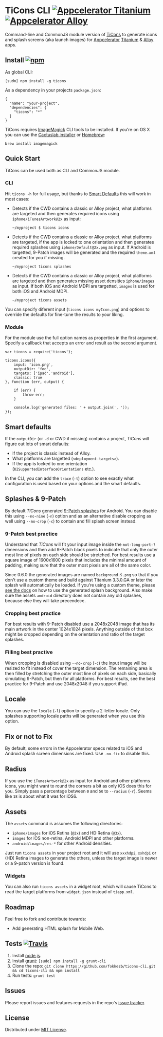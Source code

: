 # TiCons CLI [![Appcelerator Titanium](http://www-static.appcelerator.com/badges/titanium-git-badge-sq.png)](http://appcelerator.com/titanium/) [![Appcelerator Alloy](http://www-static.appcelerator.com/badges/alloy-git-badge-sq.png)](http:/appcelerator.com/alloy/)
 
Command-line and CommonJS module version of [TiCons](http://ticons.fokkezb.nl) to generate icons and splash screens (aka launch images) for [Appcelerator](http://appcelerator.com) [Titanium](http://appcelerator.com/titanium) & [Alloy](http://appcelerator.com/alloy) apps.

## Install [![npm](http://img.shields.io/npm/v/ticons.png)](https://www.npmjs.org/package/ticons)

As global CLI:

```
[sudo] npm install -g ticons
```

As a dependency in your projects `package.json`:

```
{
  "name": "your-project",
  "dependencies": {
    "ticons": "*"
  }
}
```

TiCons requires [ImageMagick](http://www.imagemagick.org/) CLI tools to be installed. If you're on OS X you can use the [Cactuslab installer](http://cactuslab.com/imagemagick/) or [Homebrew](http://brew.sh):

```
brew install imagemagick
```

## Quick Start
TiCons can be used both as CLI and CommonJS module.

### CLI
Hit `ticons -h` for full usage, but thanks to [Smart Defaults](#smart-defaults) this will work in most cases:

- Detects if the CWD contains a classic or Alloy project, what platforms are targeted and then generates required icons using `iphone/iTunesArtwork@2x` as input:

     ```
     ~/myproject $ ticons icons
     ```

- Detects if the CWD contains a classic or Alloy project, what platforms are targeted, if the app is locked to one orientation and then generates required splashes using `iphone/Default@2x.png` as input. If Android is targetted, 9-Patch images will be generated and the required `theme.xml` created for you if missing.

     ```
     ~/myproject ticons splashes
     ```

- Detects if the CWD contains a classic or Alloy project, what platforms are targeted and then generates missing asset densities `iphone/images` as input. If both iOS and Android MDPI are targetted, `images` is used for both iOS and Android MDPI.

     ```
     ~/myproject ticons assets
     ```
          
You can specify diferent input (`ticons icons myIcon.png`) and options to override the defaults for fine-tune the results to your liking.

### Module
For the module use the full option names as properties in the first argument. Specify a callback that accepts an error and result as the second argument.

```
var ticons = require('ticons');

ticons.icons({
	input: 'icon.png',
	outputDir: 'foo',
	targets: ['ipad','android'],
	classic: true
}, function (err, output) {
	
	if (err) {
		throw err;
	}
	
	console.log('generated files: ' + output.join(', '));
});
```

## Smart defaults
If the `outputDir` (or `-d` or CWD if missing) contains a project, *TiCons* will figure out lots of smart defaults:

- If the project is classic instead of Alloy.
- What platforms are targetted (`<deployment-targets>`).
- If the app is locked to one orientation (`UISupportedInterfaceOrientations` etc.).

In the CLI, you can add the `trace` (`-t`) option to see exactly what configuration is used based on your options and the smart defaults.

## Splashes & 9-Patch
By default *TiCons* generated [9-Patch splashes](http://docs.appcelerator.com/titanium/latest/#!/guide/Icons_and_Splash_Screens-section-29004897_IconsandSplashScreens-Androidsplashscreenconsiderations) for Android. You can disable this using `--no-nine` (`-n`) option and as an alternative disable cropping as well using `--no-crop` (`-c`) to contain and fill splash screen instead.

### 9-Patch best practice
Understand that *TiCons* will fit your input image inside the `not-long-port-?` dimensions and then add 9-Patch black pixels to indicate that only the outer most line of pixels on each side should be stretched. For best results use a square image of 1600x1600 pixels that includes the minimal amount of padding, making sure that the outer most pixels are all of the same color.

Since 0.6.0 the generated images are named `background.9.png` so that if you don't use a custom theme and build against Titanium 3.3.0.GA or later the splash will automatically be loaded. If you're using a custom theme, please [see the docs](http://docs.appcelerator.com/titanium/latest/#!/guide/Icons_and_Splash_Screens-section-29004897_IconsandSplashScreens-Androidsplashscreenconsiderations) on how to use the generated splash background. Also make sure the assets `android` directory does not contain any old splashes, because else they will take precendece.

### Cropping best practice
For best results with 9-Patch disabled use a 2048x2048 image that has its main artwork in the center 1024x1024 pixels. Anything outside of that box might be cropped depending on the orientation and ratio of the target splashes.

### Filling best practive
When cropping is disabled using `--no-crop` (`-c`) the input image will be resized to fit instead of cover the target dimension. The remaining area is then filled by stretching the outer most line of pixels on each side, basically simulating 9-Patch, but then for all platforms. For best results, see the best practice for 9-Patch and use 2048x2048 if you support iPad.

## Locale
You can use the `locale` (`-l`) option to specify a 2-letter locale. Only splashes supporting locale paths will be generated when you use this option.

## Fix or not to Fix
By default, some errors in the Appcelerator specs related to iOS and Android splash screen dimensions are fixed. Use `-no-fix` to disable this.

## Radius
If you use the `iTunesArtwork@2x` as input for Android and other platforms icons, you might want to round the corners a bit as only iOS does this for you. Simply pass a percentage between `0` and `50` to `--radius` (`-r`). Seems like `18` is about what it was for iOS6.

## Assets
The `assets` command is assumes the following directories:

- `iphone/images` for iOS Retina (`@2x`) and HD Retina (`@3x`).
- `images` for iOS non-retina, Android MDPI and other platforms.
- `android/images/res-*` for other Android densities.

Just run `ticons assets` in your project root and it will use `xxxhdpi`, `xxhdpi` or (HD) Retina images to generate the others, unless the target image is newer or a 9-patch version is found.

### Widgets
You can also run `ticons assets` in a widget root, which will cause TiCons to read the target platforms from `widget.json` instead of `tiapp.xml`.

## Roadmap
Feel free to fork and contribute towards:

- Add generating HTML splash for Mobile Web.

## Tests [![Travis](http://img.shields.io/travis/FokkeZB/TiCons-CLI.png)](https://travis-ci.org/FokkeZB/TiCons-CLI)

1. Install [node.js](http://nodejs.org/).
2. Install [grunt](http://gruntjs.com/): `[sudo] npm install -g grunt-cli`
3. Clone the repo: `git clone https://github.com/fokkezb/ticons-cli.git && cd ticons-cli && npm install`
4. Run tests: `grunt test`

## Issues

Please report issues and features requests in the repo's [issue tracker](https://github.com/fokkezb/ticons-cli/issues).

## License

Distributed under [MIT License](LICENSE).
